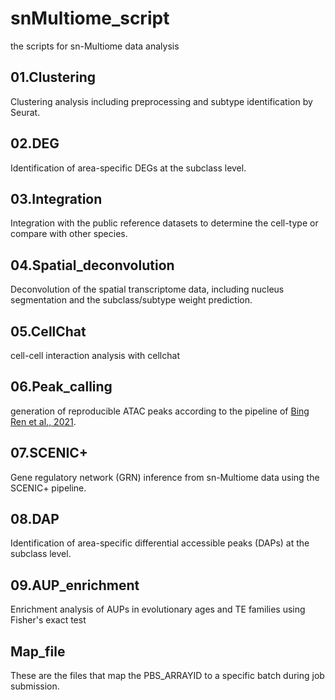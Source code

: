 # snMultiome_script

the scripts for sn-Multiome data analysis

## 01.Clustering

Clustering analysis including preprocessing and subtype identification by Seurat.

## 02.DEG

Identification of area-specific DEGs at the subclass level.

## 03.Integration

Integration with the public reference datasets to determine the cell-type or compare with other species.

## 04.Spatial_deconvolution

Deconvolution of the spatial transcriptome data, including nucleus segmentation and the subclass/subtype weight prediction.

## 05.CellChat

cell-cell interaction analysis with cellchat

## 06.Peak_calling

generation of reproducible ATAC peaks according to the pipeline of [Bing Ren et al., 2021](https://www.nature.com/articles/s41586-021-03604-1).

## 07.SCENIC+

Gene regulatory network (GRN) inference from sn-Multiome data using the SCENIC+ pipeline.

## 08.DAP

Identification of area-specific differential accessible peaks (DAPs) at the subclass level.

## 09.AUP_enrichment

Enrichment analysis of AUPs in evolutionary ages and TE families using Fisher's exact test

## Map_file

These are the files that map the PBS_ARRAYID to a specific batch during job submission.
